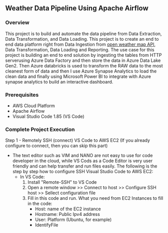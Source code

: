 ## Weather Data Pipeline Using Apache Airflow
### Overview 
This project is to build and automate the data pipeline from Data Extraction, Data Transformation, and Data Loading. 
This project is to create an end to end data platform right from Data Ingestion from [open weather map API](https://openweathermap.org/api), Data Transformation, Data Loading and Reporting. The use case for this project is building an end to end solution by ingesting the tables from HTTP serverusing Azure Data Factory and then store the data in Azure Data Lake Gen2. Then Azure databricks is used to transform the RAW data to the most cleanest form of data and then I use Azure Synapse Analytics to load the clean data and finally using Microsoft Power BI to integrate with Azure synapse analytics to build an interactive dashboard.
### Prerequisites
- AWS Cloud Platform
- Apache Airflow
- Visual Studio Code 1.85 (VS Code)
### Complete Project Execution
Step 1 - Remotely SSH (connect) VS Code to AWS EC2 (If you already configure to connect, then you can skip this part) 
- The text editor such as VIM and NANO are not easy to use for code developer in the cloud, while VS Cods as a Code Editor is very user friendly and can help transfer and run files easily. The following is the step by step how to configure SSH Visual Studio Code to AWS EC2:
    - In VS Code:
        1.  Install "Remote-SSH" to VS Code
        2.  Open a remote window >> Connect to host >> Configure SSH host >> Sellect configuration file
        3.  Fill in this code and run. What you need from EC2 Instances to fill in the code:
            - Host: name of the EC2 instance
            - Hostname: Public Ipv4 address
            - User: Platform (Ubuntu, for example)
            - IdentifyFile 


